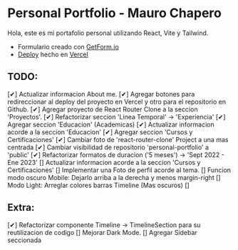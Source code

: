 # Personal Portfolio - Mauro Chapero

Hola, este es mi portafolio personal utilizando React, Vite y Tailwind.

- Formulario creado con [GetForm.io](https://getform.io/)
- [Deploy](https://portfolio-mauro-chapero.vercel.app/) hecho en [Vercel](https://vercel.com/)

## TODO:
[✔] Actualizar informacion About me.
[✔] Agregar botones para redireccionar al deploy del proyecto en Vercel y otro para el repositorio en Github.
[✔] Agregar proyecto de React Router Clone a la seccion 'Proyectos'.
[✔] Refactorizar seccion 'Linea Temporal' -> 'Experiencia'
[✔] Agregar seccion 'Educacion' (Academicas)
[✔] Actualizar informacion acorde a la seccion 'Educacion'
[✔] Agregar seccion 'Cursos y Certificaciones'
[✔] Cambiar foto de 'react-router-clone' Project a una mas centrada
[✔] Cambiar visibilidad de repositorio 'personal-portfolio' a 'public'
[✔] Refactorizar formatos de duracion ('5 meses') -> 'Sept 2022 - Ene 2023'
[] Actualizar informacion acorde a la seccion 'Cursos y Certificaciones'
[] Implementar una Foto de perfil acorde al tema.
[] Funcion modo oscuro Mobile: Dejarlo arriba a la derecha y menos margin-right
[] Modo Light: Arreglar colores barras Timeline (Mas oscuros)
[]

## Extra:
[✔] Refactorizar componente Timeline -> TimelineSection para su reutilizacion de codigo
[] Mejorar Dark Mode.
[] Agregar Sidebar seccionada
